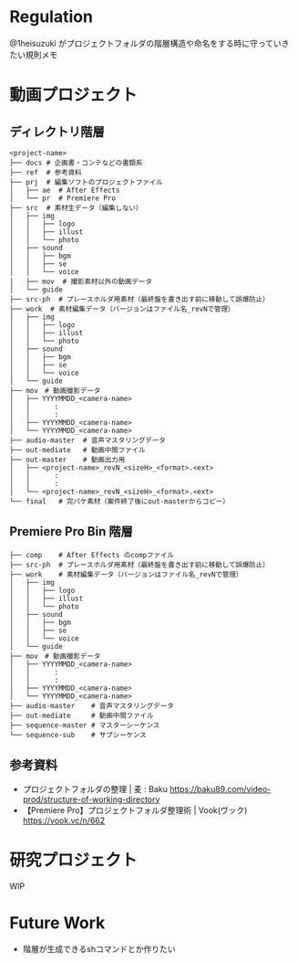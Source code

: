 # Regulation
@1heisuzuki がプロジェクトフォルダの階層構造や命名をする時に守っていきたい規則メモ

# 動画プロジェクト
## ディレクトリ階層
```
<project-name>
├── docs # 企画書・コンテなどの書類系
├── ref  # 参考資料
├── prj  # 編集ソフトのプロジェクトファイル
│   ├── ae  # After Effects
│   └── pr  # Premiere Pro
├── src  # 素材生データ（編集しない）
│   ├── img
│   │   ├── logo
│   │   ├── illust
│   │   └── photo
│   ├── sound
│   │   ├── bgm
│   │   ├── se
│   │   └── voice
│   ├── mov  # 撮影素材以外の動画データ
│   └── guide
├── src-ph  # プレースホルダ用素材（最終盤を書き出す前に移動して誤爆防止）
├── work  # 素材編集データ（バージョンはファイル名_revNで管理）
│   ├── img
│   │   ├── logo
│   │   ├── illust
│   │   └── photo
│   ├── sound
│   │   ├── bgm
│   │   ├── se
│   │   └── voice
│   └── guide
├── mov　# 動画撮影データ
│   ├── YYYYMMDD_<camera-name>
│   │      :
│   │      :
│   ├── YYYYMMDD_<camera-name>
│   └── YYYYMMDD_<camera-name>
├── audio-master  # 音声マスタリングデータ
├── out-mediate   # 動画中間ファイル
├── out-master    # 動画出力用
│   ├── <project-name>_revN_<sizeH>_<format>.<ext>
│   │      :
│   │      :
│   └── <project-name>_revN_<sizeH>_<format>.<ext>
└── final   # 完パケ素材（案件終了後にout-masterからコピー）
```

## Premiere Pro Bin 階層
```
├── comp    # After Effects のcompファイル
├── src-ph  # プレースホルダ用素材（最終盤を書き出す前に移動して誤爆防止）
├── work    # 素材編集データ（バージョンはファイル名_revNで管理）
│   ├── img
│   │   ├── logo
│   │   ├── illust
│   │   └── photo
│   ├── sound
│   │   ├── bgm
│   │   ├── se
│   │   └── voice
│   └── guide
├── mov　# 動画撮影データ
│   ├── YYYYMMDD_<camera-name>
│   │      :
│   │      :
│   ├── YYYYMMDD_<camera-name>
│   └── YYYYMMDD_<camera-name>
├── audio-master    # 音声マスタリングデータ
├── out-mediate     # 動画中間ファイル
├── sequence-master # マスターシーケンス
└── sequence-sub    # サブシーケンス
```

## 参考資料
- プロジェクトフォルダの整理 | 麦 : Baku https://baku89.com/video-prod/structure-of-working-directory
- 【Premiere Pro】プロジェクトフォルダ整理術 | Vook(ヴック) https://vook.vc/n/662

# 研究プロジェクト
WIP

# Future Work
- 階層が生成できるshコマンドとか作りたい
